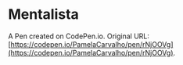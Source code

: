 # Mentalista

A Pen created on CodePen.io. Original URL: [https://codepen.io/PamelaCarvalho/pen/rNjOOVg](https://codepen.io/PamelaCarvalho/pen/rNjOOVg).


